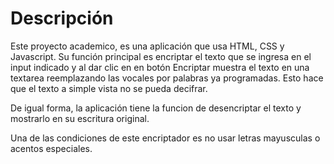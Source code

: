 # Descripción

Este proyecto academico, es una aplicación que usa HTML, CSS y Javascript. Su función principal es encriptar el texto que se ingresa en el input indicado y al dar clic en en botón Encriptar muestra el texto en una textarea reemplazando las vocales por palabras ya programadas. Esto hace que el texto a simple vista no se pueda decifrar.

De igual forma, la aplicación tiene la funcion de desencriptar el texto y mostrarlo en su escritura original. 

Una de las condiciones de este encriptador es no usar letras mayusculas o acentos especiales.

